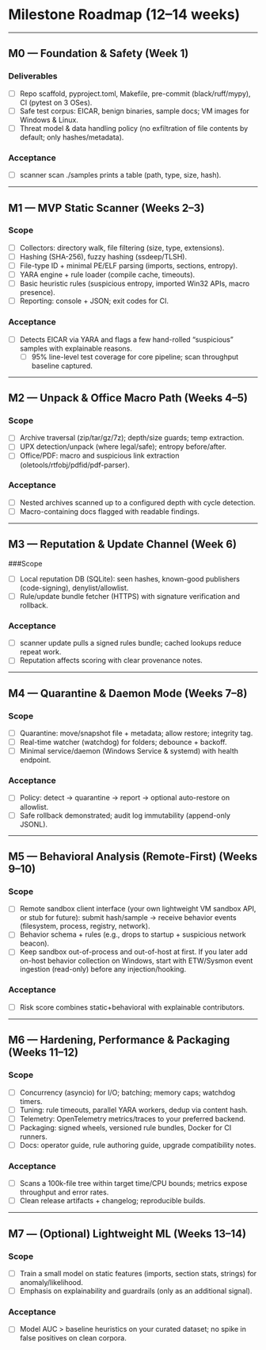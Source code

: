 # Milestone Roadmap (12–14 weeks)

---

## M0 — Foundation & Safety (Week 1)

### Deliverables

- [ ] Repo scaffold, pyproject.toml, Makefile, pre-commit (black/ruff/mypy), CI (pytest on 3 OSes).
- [ ] Safe test corpus: EICAR, benign binaries, sample docs; VM images for Windows & Linux.
- [ ] Threat model & data handling policy (no exfiltration of file contents by default; only hashes/metadata).

### Acceptance

- [ ] scanner scan ./samples prints a table (path, type, size, hash).

---

## M1 — MVP Static Scanner (Weeks 2–3)

### Scope

- [ ] Collectors: directory walk, file filtering (size, type, extensions).
- [ ] Hashing (SHA-256), fuzzy hashing (ssdeep/TLSH).
- [ ] File-type ID + minimal PE/ELF parsing (imports, sections, entropy).
- [ ] YARA engine + rule loader (compile cache, timeouts).
- [ ] Basic heuristic rules (suspicious entropy, imported Win32 APIs, macro presence).
- [ ] Reporting: console + JSON; exit codes for CI.

### Acceptance
- [ ] Detects EICAR via YARA and flags a few hand-rolled “suspicious” samples with explainable reasons.
    - [ ] 95% line-level test coverage for core pipeline; scan throughput baseline captured.

---

## M2 — Unpack & Office Macro Path (Weeks 4–5)

### Scope

- [ ] Archive traversal (zip/tar/gz/7z); depth/size guards; temp extraction.
- [ ] UPX detection/unpack (where legal/safe); entropy before/after.
- [ ] Office/PDF: macro and suspicious link extraction (oletools/rtfobj/pdfid/pdf-parser).

### Acceptance
- [ ] Nested archives scanned up to a configured depth with cycle detection.
- [ ] Macro-containing docs flagged with readable findings.

---

## M3 — Reputation & Update Channel (Week 6)

###Scope

- [ ] Local reputation DB (SQLite): seen hashes, known-good publishers (code-signing), denylist/allowlist.
- [ ] Rule/update bundle fetcher (HTTPS) with signature verification and rollback.

### Acceptance

- [ ] scanner update pulls a signed rules bundle; cached lookups reduce repeat work.
- [ ] Reputation affects scoring with clear provenance notes.

---

## M4 — Quarantine & Daemon Mode (Weeks 7–8)

### Scope

- [ ] Quarantine: move/snapshot file + metadata; allow restore; integrity tag.
- [ ] Real-time watcher (watchdog) for folders; debounce + backoff.
- [ ] Minimal service/daemon (Windows Service & systemd) with health endpoint.

### Acceptance

- [ ] Policy: detect → quarantine → report → optional auto-restore on allowlist.
- [ ] Safe rollback demonstrated; audit log immutability (append-only JSONL).

---

## M5 — Behavioral Analysis (Remote-First) (Weeks 9–10)

### Scope

- [ ] Remote sandbox client interface (your own lightweight VM sandbox API, or stub for future): submit hash/sample → receive behavior events (filesystem, process, registry, network).
- [ ] Behavior schema + rules (e.g., drops to startup + suspicious network beacon).
- [ ] Keep sandbox out-of-process and out-of-host at first. If you later add on-host behavior collection on Windows, start with ETW/Sysmon event ingestion (read-only) before any injection/hooking.

### Acceptance

- [ ] Risk score combines static+behavioral with explainable contributors.

---

## M6 — Hardening, Performance & Packaging (Weeks 11–12)

### Scope

- [ ] Concurrency (asyncio) for I/O; batching; memory caps; watchdog timers.
- [ ] Tuning: rule timeouts, parallel YARA workers, dedup via content hash.
- [ ] Telemetry: OpenTelemetry metrics/traces to your preferred backend.
- [ ] Packaging: signed wheels, versioned rule bundles, Docker for CI runners.
- [ ] Docs: operator guide, rule authoring guide, upgrade compatibility notes.

### Acceptance

- [ ] Scans a 100k-file tree within target time/CPU bounds; metrics expose throughput and error rates.
- [ ] Clean release artifacts + changelog; reproducible builds.

---

## M7 — (Optional) Lightweight ML (Weeks 13–14)

### Scope

- [ ] Train a small model on static features (imports, section stats, strings) for anomaly/likelihood.
- [ ] Emphasis on explainability and guardrails (only as an additional signal).

### Acceptance

- [ ] Model AUC > baseline heuristics on your curated dataset; no spike in false positives on clean corpora.